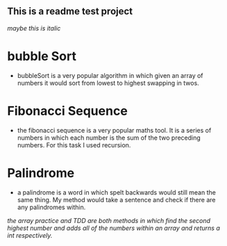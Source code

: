 ## This is a readme test project
*maybe this is italic*

# bubble Sort
* bubbleSort is a very popular algorithm in which given an array of numbers it would sort from lowest to highest swapping in twos.

# Fibonacci Sequence
* the fibonacci sequence is a very popular maths tool. It is a series of numbers in which each number is the sum of the two preceding numbers. For this task I used recursion.

# Palindrome
* a palindrome is a word in which spelt backwards would still mean the same thing. My method would take a sentence and check if there are any palindromes within.



*the array practice and TDD are both methods in which find the second highest number and adds all of the numbers within an array and returns a int respectively.*


